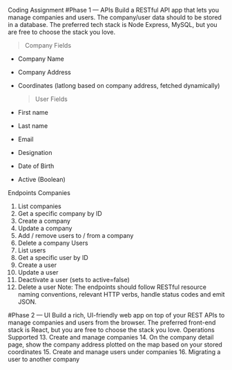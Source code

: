 Coding Assignment
#Phase 1 — APIs
Build a RESTful API app that lets you manage companies and users. The company/user
data should to be stored in a database. The preferred tech stack is Node Express, MySQL,
but you are free to choose the stack you love.

> Company Fields

-   Company Name
-   Company Address
-   Coordinates (latlong based on company address, fetched dynamically)

    > User Fields

-   First name
-   Last name
-   Email
-   Designation
-   Date of Birth
-   Active (Boolean)

Endpoints
Companies

1. List companies
2. Get a specific company by ID
3. Create a company
4. Update a company
5. Add / remove users to / from a company
6. Delete a company
   Users
7. List users
8. Get a specific user by ID
9. Create a user
10. Update a user
11. Deactivate a user (sets to active=false)
12. Delete a user
    Note: The endpoints should follow RESTful resource naming conventions, relevant HTTP
    verbs, handle status codes and emit JSON.

#Phase 2 — UI
Build a rich, UI-friendly web app on top of your REST APIs to manage companies and users
from the browser. The preferred front-end stack is React, but you are free to choose the
stack you love.
Operations Supported 13. Create and manage companies 14. On the company detail page, show the company address plotted on the map based
on your stored coordinates 15. Create and manage users under companies 16. Migrating a user to another company

